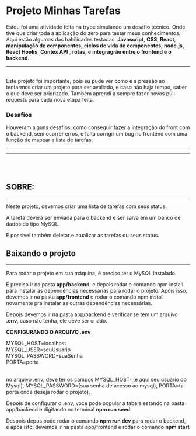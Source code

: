 
# Projeto Minhas Tarefas

 Estou foi uma atividade feita na trybe simulando um desafio técnico. Onde tive que criar toda a aplicação do zero para testar meus conhecimentos. Aqui estão algumas das habilidades testadas: **Javascript**, **CSS**, **React**, **manipulação de componentes**, **ciclos de vida de componentes**, **node.js**, **React Hooks**, **Contex API** , **rotas**, e **integragrão entre o frontend e o backend**. 

---
<br>
Este projeto foi importante, pois eu pude ver como é a pressão ao tentarmos criar um projeto para ser avaliado, e caso não haja tempo, saber o que deve ser priorizado. Também aprendi a sempre fazer novos pull requests para cada nova etapa feita.

<br>

### Desafios

Houveram alguns desafios, como conseguir fazer a integração do front com o backend, sem ocorrer erros, e falta corrigir um bug no frontend com uma função de mapear a lista de tarefas.




---
---
<br>
<br>

## **SOBRE:**
---
 Neste projeto, devemos criar uma lista de tarefas com seus status. </br>

 A tarefa deverá ser enviada para o backend e ser salva em um banco de dados do tipo MySQL. </br>

 É possível também deletar e atualizar as tarefas ou seus status.




## Baixando o projeto
---

 Para rodar o projeto em sua máquina, é preciso ter o MySQL instalado. </br>
 
 É preciso ir na pasta **app/backend**, e depois rodar o comando npm install para instalar as dependências necessárias para rodar o projeto. Apóis isso, devemos ir na pasta **app/frontend** e rodar o comando npm install novamente pra instalar as outras dependências necessárias.

 Depois devemos ir na pasta app/backend e verificar se tem um arquivo **.env**, caso não tenha, ele deve ser criado. </br>

 **CONFIGURANDO O ARQUIVO .env**
</br>

MYSQL_HOST=localhost </br>
MYSQL_USER=seuUsuario</br>
MYSQL_PASSWORD=suaSenha</br>
PORTA=porta</br>
</br>

no arquivo .env, deve ter os campos MYSQL_HOST=(e aqui seu usuário do Mysql), MYSQL_PASSWORD=(sua senha de acesso ao mysql), PORTA=(a porta onde deseja rodar o projeto).
</br>

Depois de configurar o .env, voce pode popular a tabela estando na pasta app/backend e digitando no terminal **npm run seed** </br>

Despois depos pode rodar o comando **npm run dev** para rodar o backend, e após isto, devemos ir na pasta app/frontend e rodar o comando **npm start**








